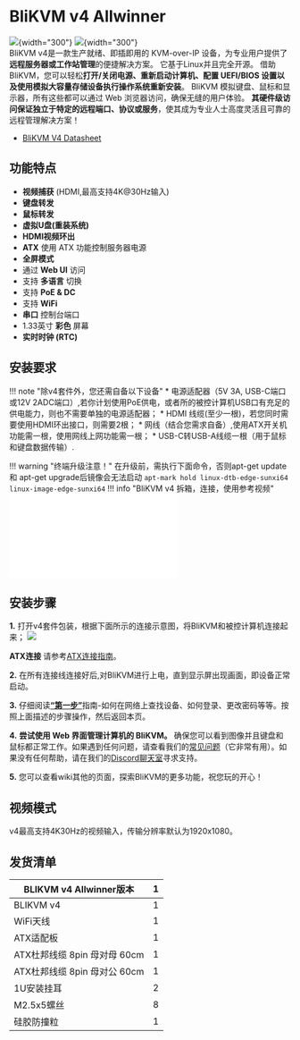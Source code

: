 # **BliKVM v4 Allwinner**

![](assets/images/v4/BliKVM-v4-front.png){width="300"}
![](assets/images/v4/BliKVM-v4-back.png){width="300"}  
BliKVM v4是一款生产就绪、即插即用的 KVM-over-IP 设备，为专业用户提供了**远程服务器或工作站管理**的便捷解决方案。 它基于Linux并且完全开源。 借助 BliKVM，您可以轻松**打开/关闭电源、重新启动计算机、配置 UEFI/BIOS 设置以及使用模拟大容量存储设备执行操作系统重新安装**。 BliKVM 模拟键盘、鼠标和显示器，所有这些都可以通过 Web 浏览器访问，确保无缝的用户体验。 **其硬件级访问保证独立于特定的远程端口、协议或服务**，使其成为专业人士高度灵活且可靠的远程管理解决方案！

* [BliKVM V4 Datasheet](./Datasheet-BliKVM-v4.md)

## 功能特点
- **视频捕获** (HDMI,最高支持4K@30Hz输入)
- **键盘转发**
- **鼠标转发**
- **虚拟U盘(重装系统)**
- **HDMI视频环出**
- **ATX** 使用 ATX 功能控制服务器电源
- **全屏模式**
- 通过 **Web UI** 访问
- 支持 **多语言** 切换
- 支持 **PoE & DC**
- 支持 **WiFi**
- **串口** 控制台端口
- 1.33英寸 **彩色** 屏幕
- **实时时钟 (RTC)**  

## **安装要求**
!!! note "除v4套件外，您还需自备以下设备"
    * 电源适配器（5V 3A, USB-C端口或12V 2ADC端口）,若你计划使用PoE供电，或者所的被控计算机USB口有充足的供电能力，则也不需要单独的电源适配器；
    * HDMI 线缆(至少一根)，若您同时需要使用HDMI环出接口，则需要2根；
    * 网线（结合您需求自备）,使用ATX开关机功能需一根，使用网线上网功能需一根；
    * USB-C转USB-A线缆一根（用于鼠标和键盘数据传输）.

!!! warning "终端升级注意！"
    在升级前，需执行下面命令，否则apt-get update 和 apt-get upgrade后镜像会无法启动
    ```
    apt-mark hold linux-dtb-edge-sunxi64 linux-image-edge-sunxi64
    ```
!!! info "BliKVM v4 拆箱，连接，使用参考视频"
    <iframe src="//player.bilibili.com/player.html?aid=488438623&bvid=BV1NN41127g9&cid=1195577253&page=1" scrolling="no" border="0" frameborder="no" framespacing="0" allowfullscreen="true"> </iframe>

## **安装步骤**
**1.** 打开v4套件包装，根据下面所示的连接示意图，将BliKVM和被控计算机连接起来；
![](assets/images/v4/v4-Connection-Diagram.png)

**ATX连接**
请参考[ATX连接指南](./atx.md)。

**2.** 在所有连接线连接好后,对BliKVM进行上电，直到显示屏出现画面，即设备正常启动。

**3.** 仔细阅读[**“第一步”**](./first_steps.md)指南-如何在网络上查找设备、如何登录、更改密码等等。按照上面描述的步骤操作，然后返回本页。

**4.** **尝试使用 Web 界面管理计算机的 BliKVM。** 确保您可以看到图像并且键盘和鼠标都正常工作。如果遇到任何问题，请查看我们的[常见问题](./faq.md)（它非常有用）。如果没有任何帮助，请在我们的[Discord聊天室](https://discord.com/invite/9Y374gUF6C)寻求支持。

**5.** 您可以查看wiki其他的页面，探索BliKVM的更多功能，祝您玩的开心！

## **视频模式**
v4最高支持4K30Hz的视频输入，传输分辨率默认为1920x1080。

## **发货清单**

| BLIKVM v4 Allwinner版本            | 1    |
| -------------------------------------- | ---- |
| BLIKVM v4               | 1    |
| WiFi天线               | 1    |
| ATX适配板               | 1    |
| ATX杜邦线缆 8pin 母对母 60cm | 1    |
| ATX杜邦线缆 8pin 母对公 60cm | 1    |
| 1U安装挂耳             | 2   |
| M2.5x5螺丝               | 8   |
| 硅胶防撞粒              | 1   |

